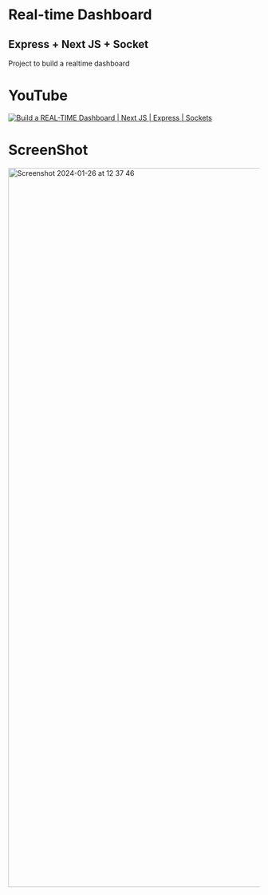 # Real-time Dashboard
## Express + Next JS + Socket

Project to build a realtime dashboard 

# YouTube 
[![Build a REAL-TIME Dashboard | Next JS | Express | Sockets](https://ytcards.demolab.com/?id=ucqcQ6qsb3g&title=Build+a+REAL-TIME+Dashboard+%7C+Next+JS+%7C+Express+%7C+Sockets&lang=en&timestamp=1706293842&background_color=%230d1117&title_color=%23ffffff&stats_color=%23dedede&max_title_lines=1&width=250&border_radius=5 "Build a REAL-TIME Dashboard | Next JS | Express | Sockets")](https://www.youtube.com/watch?v=ucqcQ6qsb3g)

# ScreenShot
<img width="1440" alt="Screenshot 2024-01-26 at 12 37 46" src="https://github.com/Thabish-Kader/realtime-dashboard/assets/76642519/6a509562-f93a-4c42-b754-2956da178c4c">
